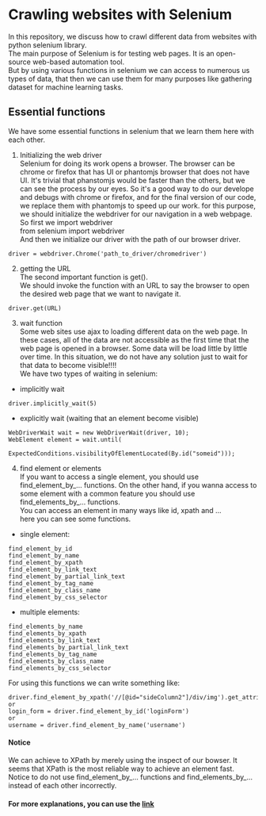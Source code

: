 # Crawling websites with Selenium
In this repository, we discuss how to crawl different data from websites with python selenium library.<br/>
The main purpose of Selenium is for testing web pages. It is an open-source web-based automation tool.<br/>
But by using various functions in selenium we can access to numerous us types of data, that then we can use them for many purposes like gathering dataset for machine learning tasks.</br>

## Essential functions
We have some essential functions in selenium that we learn them here with each other.

1) Initializing the web driver<br/>
Selenium for doing its work opens a browser. The browser can be chrome or firefox that has UI or phantomjs browser that does not have UI. It's trivial that phanstomjs would be faster than the others, but we can see the process by our eyes. So it's a good way to do our develope and debugs with chrome or firefox, and for the final version of our code, we replace them with phantomjs to speed up our work.
for this purpose, we should initialize the webdriver for our navigation in a web webpage. So first we import webdriver<br>
from selenium import webdriver<br>
And then we initialize our driver with the path of our browser driver.<br>
```
driver = webdriver.Chrome('path_to_driver/chromedriver')
```

2) getting the URL<br/>
The second important function is get().<br/>
We should invoke the function with an URL to say the browser to open the desired web page that we want to navigate it.<br/>
```
driver.get(URL)
```

3) wait function<br/>
Some web sites use ajax to loading different data on the web page. In these cases, all of the data are not accessible as the first time that the web page is opened in a browser. Some data will be load little by little over time. In this situation, we do not have any solution just to wait for that data to become visible!!!!<br/>
We have two types of waiting in selenium:<br/>
* implicitly wait<br/>
```
driver.implicitly_wait(5)
```
* explicitly wait (waiting that an element become visible)<br/>
```
WebDriverWait wait = new WebDriverWait(driver, 10);
WebElement element = wait.until(
        ExpectedConditions.visibilityOfElementLocated(By.id("someid")));
```

4) find element or elements<br/>
If you want to access a single element, you should use find_element_by_... functions. On the other hand, if you wanna access to some element with a common feature you should use find_elements_by_... functions.<br/>
You can access an element in many ways like id, xpath and ...<br/>
here you can see some functions.

* single element:<br/>
```
find_element_by_id
find_element_by_name
find_element_by_xpath
find_element_by_link_text
find_element_by_partial_link_text
find_element_by_tag_name
find_element_by_class_name
find_element_by_css_selector
```

* multiple elements:<br/>
```
find_elements_by_name
find_elements_by_xpath
find_elements_by_link_text
find_elements_by_partial_link_text
find_elements_by_tag_name
find_elements_by_class_name
find_elements_by_css_selector
```
For using this functions we can write something like:<br/>
```
driver.find_element_by_xpath('//[@id="sideColumn2"]/div/img').get_attribute('src')
or
login_form = driver.find_element_by_id('loginForm')
or
username = driver.find_element_by_name('username')
```
#### Notice
We can achieve to XPath by merely using the inspect of our bowser. It seems that XPath is the most reliable way to achieve an element fast.<br/>
Notice to do not use find_element_by_... functions and find_elements_by_... instead of each other incorrectly.

#### For more explanations, you can use the [link](https://selenium-python.readthedocs.io/locating-elements.html)
